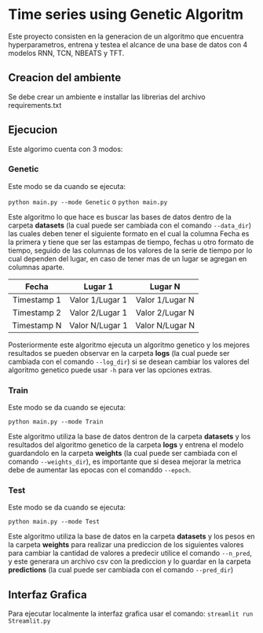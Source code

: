 # Time series using Genetic Algoritm
Este proyecto consisten en la generacion de un algoritmo que encuentra hyperparametros, entrena y testea el alcance de una base de datos con 4 modelos RNN, TCN, NBEATS y TFT.

## Creacion del ambiente
Se debe crear un ambiente e installar las librerias del archivo requirements.txt

## Ejecucion
Este algorimo cuenta con 3 modos:

### Genetic
Este modo se da cuando se ejecuta:

`python main.py --mode Genetic` o `python main.py`

Este algoritmo lo que hace es buscar las bases de datos dentro de la carpeta **datasets** (la cual puede ser cambiada con el comando `--data_dir`) las cuales deben tener el siguiente formato en el cual la columna Fecha es la primera y tiene que ser las estampas de tiempo, fechas u otro formato de tiempo, seguido de las columnas de los valores de la serie de tiempo por lo cual dependen del lugar, en caso de tener mas de un lugar se agregan en columnas aparte.

| Fecha | Lugar 1  | Lugar N |
| :------: |:--------:| :-----:|
| Timestamp 1 | Valor 1/Lugar 1 | Valor 1/Lugar N |
| Timestamp 2 | Valor 2/Lugar 1 | Valor 2/Lugar N |
| Timestamp N | Valor N/Lugar 1 | Valor N/Lugar N |

Posteriormente este algoritmo ejecuta un algoritmo genetico y los mejores resultados se pueden observar en la carpeta **logs** (la cual puede ser cambiada con el comando `--log_dir`)
si se desean cambiar los valores del algoritmo genetico puede usar `-h` para ver las opciones extras.

### Train
Este modo se da cuando se ejecuta:

`python main.py --mode Train`

Este algoritmo utiliza la base de datos dentron de la carpeta **datasets** y los resultados del algoritmo genetico de la carpeta **logs** y entrena el modelo guardandolo en la carpeta **weights** (la cual puede ser cambiada con el comando `--weights_dir`), es importante que si desea mejorar la metrica debe de aumentar las epocas con el comanddo `--epoch`.

### Test
Este modo se da cuando se ejecuta:

`python main.py --mode Test`

Este algoritmo utiliza la base de datos en la carpeta **datasets** y  los pesos en la carpeta **weights** para realizar una prediccion de los siguientes valores para cambiar la cantidad de valores a predecir utilice el comando 	`--n_pred`, y este generara un archivo csv con la prediccion y lo guardar en la carpeta **predictions** (la cual puede ser cambiada con el comando `--pred_dir`)


## Interfaz Grafica
Para ejecutar localmente la interfaz grafica usar el comando:
`streamlit run Streamlit.py`